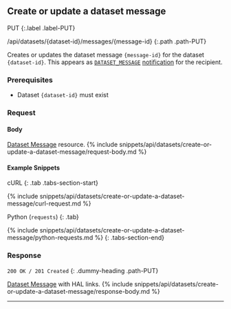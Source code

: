 ## Create or update a dataset message

PUT
{:.label .label-PUT}

/api/datasets/{dataset-id}/messages/{message-id}
{:.path .path-PUT}

Creates or updates the dataset message `{message-id}` for the dataset `{dataset-id}`. This appears as [`DATASET_MESSAGE`](notifications#notification-type) [notification](notifications) for the recipient.

### Prerequisites
- Dataset `{dataset-id}` must exist

### Request
#### Body
[Dataset Message](#dataset-message) resource.
{% include snippets/api/datasets/create-or-update-a-dataset-message/request-body.md %}

#### Example Snippets
cURL
{: .tab .tabs-section-start}

{% include snippets/api/datasets/create-or-update-a-dataset-message/curl-request.md %}

Python (`requests`)
{: .tab}

{% include snippets/api/datasets/create-or-update-a-dataset-message/python-requests.md %}
{: .tabs-section-end}

### Response
`200 OK / 201 Created`
{: .dummy-heading .path-PUT}

[Dataset Message](#dataset-message) with HAL links.
{% include snippets/api/datasets/create-or-update-a-dataset-message/response-body.md %}

---
